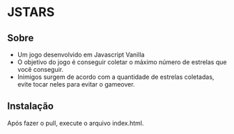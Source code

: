 # JSTARS
## Sobre
* Um jogo desenvolvido em Javascript Vanilla
* O objetivo do jogo é conseguir coletar o máximo número de estrelas que você conseguir.
* Inimigos surgem de acordo com a quantidade de estrelas coletadas, evite tocar neles para evitar o gameover.


## Instalação

Após fazer o pull, execute o arquivo index.html.

